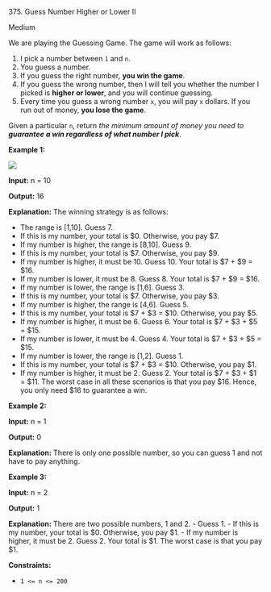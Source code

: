 ﻿375\. Guess Number Higher or Lower II

Medium

We are playing the Guessing Game. The game will work as follows:

1.  I pick a number between `1` and `n`.
2.  You guess a number.
3.  If you guess the right number, **you win the game**.
4.  If you guess the wrong number, then I will tell you whether the number I picked is **higher or lower**, and you will continue guessing.
5.  Every time you guess a wrong number `x`, you will pay `x` dollars. If you run out of money, **you lose the game**.

Given a particular `n`, return _the minimum amount of money you need to **guarantee a win regardless of what number I pick**_.

**Example 1:**

![](https://assets.leetcode.com/uploads/2020/09/10/graph.png)

**Input:** n = 10

**Output:** 16

**Explanation:** The winning strategy is as follows:
- The range is \[1,10\]. Guess 7. 
- If this is my number, your total is $0. Otherwise, you pay $7. 
- If my number is higher, the range is \[8,10\]. Guess 9. 
- If this is my number, your total is $7. Otherwise, you pay $9. 
- If my number is higher, it must be 10. Guess 10. Your total is $7 + $9 = $16. 
- If my number is lower, it must be 8. Guess 8. Your total is $7 + $9 = $16. 
- If my number is lower, the range is \[1,6\]. Guess 3. 
- If this is my number, your total is $7. Otherwise, you pay $3. 
- If my number is higher, the range is \[4,6\]. Guess 5. 
- If this is my number, your total is $7 + $3 = $10. Otherwise, you pay $5. 
- If my number is higher, it must be 6. Guess 6. Your total is $7 + $3 + $5 = $15. 
- If my number is lower, it must be 4. Guess 4. Your total is $7 + $3 + $5 = $15. 
- If my number is lower, the range is \[1,2\]. Guess 1. 
- If this is my number, your total is $7 + $3 = $10. Otherwise, you pay $1. 
- If my number is higher, it must be 2. Guess 2. Your total is $7 + $3 + $1 = $11. The worst case in all these scenarios is that you pay $16. Hence, you only need $16 to guarantee a win.

**Example 2:**

**Input:** n = 1

**Output:** 0

**Explanation:** There is only one possible number, so you can guess 1 and not have to pay anything.

**Example 3:**

**Input:** n = 2

**Output:** 1

**Explanation:** There are two possible numbers, 1 and 2. - Guess 1. - If this is my number, your total is $0. Otherwise, you pay $1. - If my number is higher, it must be 2. Guess 2. Your total is $1. The worst case is that you pay $1.

**Constraints:**

*   `1 <= n <= 200`